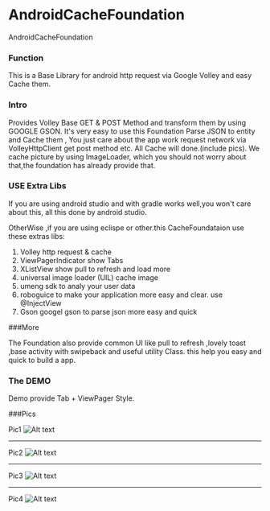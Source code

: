 AndroidCacheFoundation
======================

AndroidCacheFoundation

### Function
This is a Base Library for android http request via Google Volley and easy Cache them.

### Intro
Provides Volley Base GET & POST Method and transform them by using GOOGLE GSON. It's very easy to use this
Foundation Parse JSON  to entity and Cache them , You just care about the app work request network via VolleyHttpClient get post
method etc. All Cache will done.(include pics). We cache picture by using ImageLoader, which you should not worry about that,the foundation
has already provide that.

### USE Extra Libs

If you are using android studio and with gradle works well,you won't care about this, all this done by android studio.

OtherWise ,if you are using eclispe or other.this CacheFoundataion use these extras libs:

1. Volley    http request & cache
2. ViewPagerIndicator   show Tabs
3. XListView  show pull to refresh and load more
4. universal image loader (UIL) cache image
5. umeng sdk to analy your user data
6. roboguice to make your application more easy and clear. use @InjectView
7. Gson googel gson to parse json more easy and quick

###More

The Foundation also provide common UI like pull to refresh ,lovely toast ,base activity with swipeback and useful utility Class.
this help you easy and quick to build a app.

### The DEMO

Demo provide Tab + ViewPager Style.



###Pics

Pic1
![Alt text](1.png "Optional title")

- - - 

Pic2
![Alt text](2.png "Optional title")

- - - 

Pic3
![Alt text](3.png "Optional title")

- - - 

Pic4
![Alt text](4.png "Optional title")